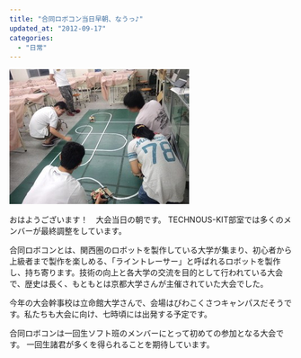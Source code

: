 ```yaml
---
title: "合同ロボコン当日早朝、なうっ♪"
updated_at: "2012-09-17"
categories: 
  - "日常"
---
```


[![CA3H0352.jpg](images/CA3H0352-thumbnail2.jpg)](http://kitrobocon.up.seesaa.net/image/CA3H0352.jpg)  

おはようございます！　大会当日の朝です。 TECHNOUS-KIT部室では多くのメンバーが最終調整をしています。

合同ロボコンとは、関西圏のロボットを製作している大学が集まり、初心者から上級者まで製作を楽しめる、「ライントレーサー」と呼ばれるロボットを製作し、持ち寄ります。技術の向上と各大学の交流を目的として行われている大会で、歴史は長く、もともとは京都大学さんが主催されていた大会でした。

今年の大会幹事校は立命館大学さんで、会場はびわこくさつキャンパスだそうです。私たちも大会に向け、七時頃には出発する予定です。

合同ロボコンは一回生ソフト班のメンバーにとって初めての参加となる大会です。 一回生諸君が多くを得られることを期待しています。
